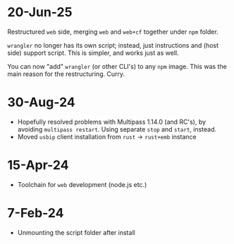 # 20-Jun-25

Restructured `web` side, merging `web` and `web+cf` together under `npm` folder.

`wrangler` no longer has its own script; instead, just instructions and (host side) support script. This is simpler, and works just as well.

You can now "add" `wrangler` (or other CLI's) to any `npm` image. This was the main reason for the restructuring. Curry.


# 30-Aug-24

- Hopefully resolved problems with Multipass 1.14.0 (and RC's), by avoiding `multipass restart`. Using separate `stop` and `start`, instead.
- Moved `usbip` client installation from `rust` -> `rust+emb` instance

# 15-Apr-24

- Toolchain for `web` development (node.js etc.)

# 7-Feb-24

- Unmounting the script folder after install
